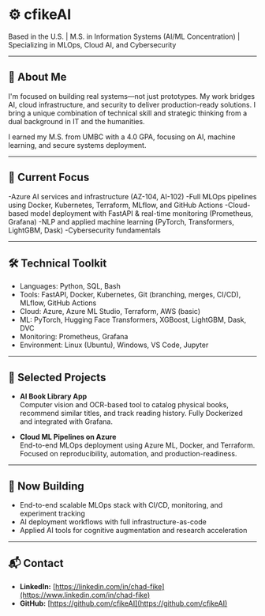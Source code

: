 # ⚙️ cfikeAI

Based in the U.S. | M.S. in Information Systems (AI/ML Concentration) | Specializing in MLOps, Cloud AI, and Cybersecurity

---

## 🧠 About Me

I'm focused on building real systems—not just prototypes. My work bridges AI, cloud infrastructure, and security to deliver production-ready solutions. I bring a unique combination of technical skill and strategic thinking from a dual background in IT and the humanities.

I earned my M.S. from UMBC with a 4.0 GPA, focusing on AI, machine learning, and secure systems deployment.

---

## 🎯 Current Focus
-Azure AI services and infrastructure (AZ-104, AI-102)
-Full MLOps pipelines using Docker, Kubernetes, Terraform, MLflow, and GitHub Actions
-Cloud-based model deployment with FastAPI & real-time monitoring (Prometheus, Grafana)
-NLP and applied machine learning (PyTorch, Transformers, LightGBM, Dask)
-Cybersecurity fundamentals

---

## 🛠️ Technical Toolkit
- Languages: Python, SQL, Bash
- Tools: FastAPI, Docker, Kubernetes, Git (branching, merges, CI/CD), MLflow, GitHub Actions
- Cloud: Azure, Azure ML Studio, Terraform, AWS (basic)
- ML: PyTorch, Hugging Face Transformers, XGBoost, LightGBM, Dask, DVC
- Monitoring: Prometheus, Grafana
- Environment: Linux (Ubuntu), Windows, VS Code, Jupyter

---

## 📂 Selected Projects

- **AI Book Library App**  
  Computer vision and OCR-based tool to catalog physical books, recommend similar titles, and track reading history. Fully Dockerized and integrated with Grafana.

- **Cloud ML Pipelines on Azure**  
  End-to-end MLOps deployment using Azure ML, Docker, and Terraform. Focused on reproducibility, automation, and production-readiness.

---

## 🔭 Now Building

- End-to-end scalable MLOps stack with CI/CD, monitoring, and experiment tracking  
- AI deployment workflows with full infrastructure-as-code  
- Applied AI tools for cognitive augmentation and research acceleration

---

## 📬 Contact

- **LinkedIn:** [https://linkedin.com/in/chad-fike](https://www.linkedin.com/in/chad-fike)  
- **GitHub:** [https://github.com/cfikeAI](https://github.com/cfikeAI)
